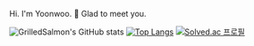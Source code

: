 Hi. I'm Yoonwoo. 👋
Glad to meet you.

<!--
**GrilledSalmon/GrilledSalmon** is a ✨ _special_ ✨ repository because its `README.md` (this file) appears on your GitHub profile.

Here are some ideas to get you started:

- 🔭 I’m currently working on ...
- 🌱 I’m currently learning ...
- 👯 I’m looking to collaborate on ...
- 🤔 I’m looking for help with ...
- 💬 Ask me about ...
- 📫 How to reach me: ...
- 😄 Pronouns: ...
- ⚡ Fun fact: ...
-->
![GrilledSalmon's GitHub stats](https://github-readme-stats.vercel.app/api?username=GrilledSalmon&show_icons=true&theme=great-gatsby)
[![Top Langs](https://github-readme-stats.vercel.app/api/top-langs/?username=GrilledSalmon&layout=compact&theme=great-gatsby&langs_count=6)](https://github.com/anuraghazra/github-readme-stats)
[![Solved.ac 프로필](http://mazassumnida.wtf/api/v2/generate_badge?boj=salmonsushi)](https://solved.ac/salmonsushi)
